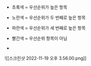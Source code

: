 -   초록색 = 우선순위가 높은 항목
    
-   노란색 = 우선순위가 두 번째로 높은 항목
    
-   파란색 = 우선순위가 세 번째로 높은 항목
    
-   빨간색 = 우선순위 항목이 아님
- 

![[스크린샷 2022-11-19 오후 3.56.00.png]]